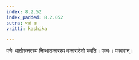 ```yaml
---
index: 8.2.52
index_padded: 8.2.052
sutra: पचो वः
vritti: kashika

---
```

पचेः धातोरुत्तरस्य निष्थातकारस्य वकारादेशो भवति। पक्वः। पक्ववान्।